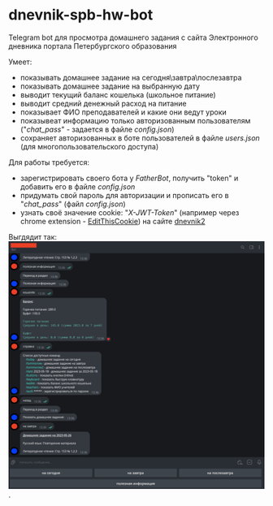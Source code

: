 # dnevnik-spb-hw-bot
Telegram bot для просмотра домашнего задания с сайта Электронного дневника портала Петербургского образования 

Умеет:
- показывать домашнее задание на сегодня\завтра\послезавтра
- показывать домашнее задание на выбранную дату
- выводит текущий баланс кошелька (школьное питание)
- выводит средний денежный расход на питание
- показывает ФИО преподавателей и какие они ведут уроки
- показывеат информацию только авторизованным пользователям ("_chat_pass_" - задается в файле _config.json_)
- сохраняет авторизованных в боте пользователей в файле _users.json_ (для многопользовательского доступа)

Для работы требуется:
- зарегистрировать своего бота у _FatherBot_, получить "token" и добавить его в файле _config.json_
- придумать свой пароль для авторизации и прописать его в "_chat_pass_" (файл _config.json_)
- узнать своё значение cookie: "_X-JWT-Token_" (например через chrome extension - [EditThisCookie](https://chrome.google.com/webstore/detail/editthiscookie/fngmhnnpilhplaeedifhccceomclgfbg)) на сайте [dnevnik2](https://dnevnik2.petersburgedu.ru)

Выгдядит так:
![](screenshot_bot.jpg "telegram bot").
